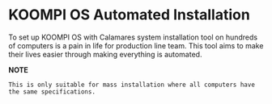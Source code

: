# KOOMPI OS Automated Installation

To set up KOOMPI OS with Calamares system installation tool on hundreds of computers is a pain in life for production line team. This tool aims to make their lives easier through making everything is automated.

**NOTE**

    This is only suitable for mass installation where all computers have the same specifications.
